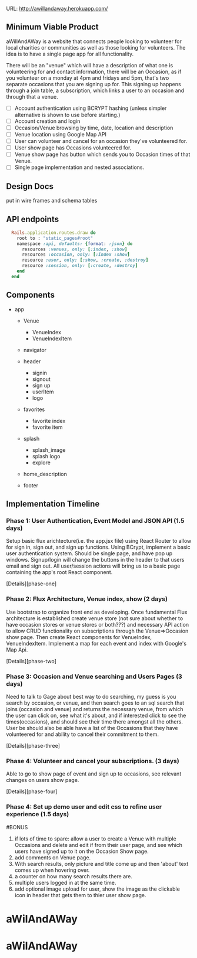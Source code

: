 URL: http://awillandaway.herokuapp.com/

## Minimum Viable Product

aWillAndAWay is a website that connects people looking to volunteer for local charities or communities as well as those looking for volunteers. The idea is to have a single page app for all functionality.

There will be an "venue" which will have a description of what one is volunteering for and contact information, there will be an Occasion, as if you volunteer on a monday at 4pm and fridays and 5pm, that's two separate occasions that you are signing up for. This signing up happens through a join table, a subscription, which links a user to an occasion and through that a venue.


- [ ] Account authentication using BCRYPT hashing (unless simpler alternative is shown to use before starting.)
- [ ] Account creation and login
- [ ] Occasion/Venue browsing by time, date, location and description
- [ ] Venue location using Google Map API
- [ ] User can volunteer and cancel for an occasion they've volunteered for.
- [ ] User show page has Occasions volunteered for.
- [ ] Venue show page has button which sends you to Occasion times of that Venue.
- [ ] Single page implementation and nested associations.

## Design Docs
 put in wire frames and schema tables

## API endpoints
``` ruby
  Rails.application.routes.draw do
    root to : "static_pages#root"
    namespace :api, defaults: {format: :json} do
      resources :venues, only: [:index, :show]
      resources :occasion, only: [:index :show]
      resource :user, only: [:show, :create, :destroy]
      resource :session, only: [:create, :destroy]
    end
  end
```

## Components
  - app  
    - Venue
      - VenueIndex
      - VenueIndexItem
    - navigator

    - header
      - signin
      - signout
      - sign up
      - userItem
      - logo
    - favorites
      - favorite index
      - favorite item
    - splash
      - splash_image
      - splash logo
      - explore
    - home_description
    - footer


## Implementation Timeline


### Phase 1: User Authentication, Event Model and JSON API (1.5 days)
Setup basic flux arichtecture(i.e. the app.jsx file) using React Router to allow for sign in, sign out, and sign up functions.
Using BCrypt, implement a basic user authentication system.
Should be single page, and have pop up windows.
Signup/login will change the buttons in the header to that users email and sign out.  All user/session actions will bring us to a basic page containing the app's root React
component.

[Details][phase-one]


### Phase 2: Flux Architecture, Venue index, show (2 days)
Use bootstrap to organize front end as developing. Once fundamental Flux architecture is established create venue store (not sure about whether to have occasion stores or venue stores or both???) and necessary API action to allow CRUD functionality on subscriptions through the Venue=>Occasion show page. Then create React components for VenueIndex, VenueIndexItem. Implement a map for each event and index with Google's Map Api.

[Details][phase-two]


### Phase 3: Occasion and Venue searching and Users Pages (3 days)
  Need to talk to Gage about best way to do searching, my guess is you search by occasion, or venue, and then search goes to an sql search that joins (occasion and venue) and returns the necessary venue, from which the user can click on, see what it's about, and if interested click to see the times(occasions), and should see their time there amongst all the others. User be should also be able have a list of the Occasions that they have volunteered for and ability to cancel their commitment to them.

[Details][phase-three]

### Phase 4: Volunteer and cancel your subscriptions. (3 days)
  Able to go to show page of event and sign up to occasions, see relevant changes on users show page.

[Details][phase-four]

### Phase 4: Set up demo user and edit css to refine user experience (1.5 days)



#BONUS
  1. if lots of time to spare: allow a user to create a Venue with multiple Occasions and delete and edit if from their user page, and see which users have signed up to it on the Occasion Show page.
  2. add comments on Venue page.
  3. With search results, only picture and title come up and then 'about' text comes up when hovering over.
  4. a counter on how many search results there are.
  5. multiple users logged in at the same time.
  6. add optional image upload for user, show the image as the clickable icon in header that gets them to thier user show page.
# aWilAndAWay
# aWilAndAWay

